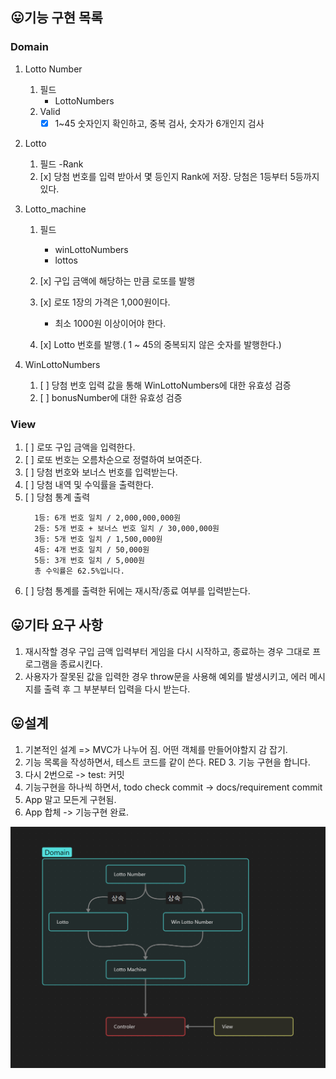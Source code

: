 ## 😛기능 구현 목록

### Domain

1. Lotto Number

   1. 필드
      - LottoNumbers
   2. Valid
      - [x] 1~45 숫자인지 확인하고, 중복 검사, 숫자가 6개인지 검사

2. Lotto

   1. 필드
      -Rank
   2. [x] 당첨 번호를 입력 받아서 몇 등인지 Rank에 저장. 당첨은 1등부터 5등까지 있다.

3. Lotto_machine

   1. 필드

      - winLottoNumbers
      - lottos

   1. [x] 구입 금액에 해당하는 만큼 로또를 발행
   1. [x] 로또 1장의 가격은 1,000원이다.
      - 최소 1000원 이상이어야 한다.
   1. [x] Lotto 번호를 발행.( 1 ~ 45의 중복되지 않은 숫자를 발행한다.)

4. WinLottoNumbers
   1. [ ] 당첨 번호 입력 값을 통해 WinLottoNumbers에 대한 유효성 검증
   2. [ ] bonusNumber에 대한 유효성 검증

### View

1.  [ ] 로또 구입 금액을 입력한다.
2.  [ ] 로또 번호는 오름차순으로 정렬하여 보여준다.
3.  [ ] 당첨 번호와 보너스 번호를 입력받는다.
4.  [ ] 당첨 내역 및 수익률을 출력한다.
5.  [ ] 당첨 통계 출력
    ```
      1등: 6개 번호 일치 / 2,000,000,000원
      2등: 5개 번호 + 보너스 번호 일치 / 30,000,000원
      3등: 5개 번호 일치 / 1,500,000원
      4등: 4개 번호 일치 / 50,000원
      5등: 3개 번호 일치 / 5,000원
      총 수익률은 62.5%입니다.
    ```
6.  [ ] 당첨 통계를 출력한 뒤에는 재시작/종료 여부를 입력받는다.

## 😛기타 요구 사항

1. 재시작할 경우 구입 금액 입력부터 게임을 다시 시작하고, 종료하는 경우 그대로 프로그램을 종료시킨다.
2. 사용자가 잘못된 값을 입력한 경우 throw문을 사용해 예외를 발생시키고, 에러 메시지를 출력 후 그 부분부터 입력을 다시 받는다.

## 😛설계

1. 기본적인 설계 => MVC가 나누어 짐. 어떤 객체를 만들어야할지 감 잡기.
2. 기능 목록을 작성하면서, 테스트 코드를 같이 쓴다. RED 3. 기능 구현을 합니다.
3. 다시 2번으로 -> test: 커밋
4. 기능구현을 하나씩 하면서, todo check commit -> docs/requirement commit
5. App 말고 모든게 구현됨.
6. App 합체 -> 기능구현 완료.

![Lotto Mission](../public/Lotto_Mission_Diagram.png)
